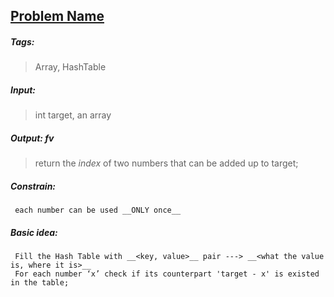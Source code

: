 ## [Problem Name](https:link/to/the/problem)
##### Tags: 	
> Array, HashTable  
##### __Input__: 
>int target, an array
##### __Output__: fv
>return the _index_ of two numbers that can be added up to target;
##### __Constrain__: 
	 each number can be used __ONLY once__
##### __Basic idea:__
	 Fill the Hash Table with __<key, value>__ pair ---> __<what the value is, where it is>__
	 For each number ‘x’ check if its counterpart 'target - x' is existed in the table;
